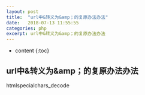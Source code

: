 ```yaml
---
layout: post
title:  "url中&转义为&amp；的复原办法办法"
date:   2018-07-13 11:55:55
categories: php
excerpt: url中&转义为&amp；的复原办法办法
---
```


* content
{:toc}

## url中&转义为&amp；的复原办法办法

htmlspecialchars_decode